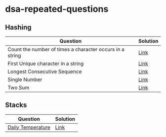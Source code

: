 # dsa-repeated-questions

## Hashing

| Question                                                 | Solution                                                     |
| -------------------------------------------------------- | ------------------------------------------------------------ |
| Count the number of times a character occurs in a string | [Link](https://github.com/SuvadeepMukherjee/dsa-repeated-questions/blob/main/Hashing/count-the-number-of-times-a-character-comes-in-a-string.md) |
| First Unique character in a string                       | [Link](https://github.com/SuvadeepMukherjee/dsa-repeated-questions/blob/main/Hashing/first-unique-character-in-string.md) |
| Longest Consecutive Sequence                             | [Link](https://github.com/SuvadeepMukherjee/dsa-repeated-questions/blob/main/Hashing/longest-consecutive-sequence.md) |
| Single Number                                            | [Link](https://github.com/SuvadeepMukherjee/dsa-repeated-questions/blob/main/Hashing/single-number.md) |
| Two Sum                                                  | [Link](https://github.com/SuvadeepMukherjee/dsa-repeated-questions/blob/main/Hashing/two-sum.md) |

## Stacks

| Question              | Solution |
| --------------------- | -------- |
| [Daily Temperature]() | [Link]() |

